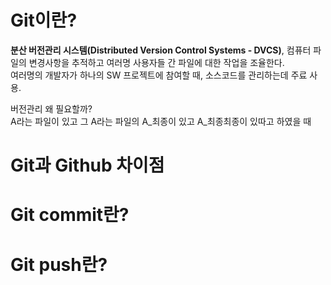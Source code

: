 # Git이란?
**분산 버전관리 시스템(Distributed Version Control Systems - DVCS)**, 컴퓨터 파일의 변경사항을 추적하고 여러명 사용자들 간 파일에 대한 작업을 조율한다.  
여러명의 개발자가 하나의 SW 프로젝트에 참여할 때, 소스코드를 관리하는데 주료 사용.  

버전관리 왜 필요할까?  
A라는 파일이 있고 그 A라는 파일의 A_최종이 있고 A_최종최종이 있따고 하였을 때 
# Git과 Github 차이점

# Git commit란?

# Git push란?